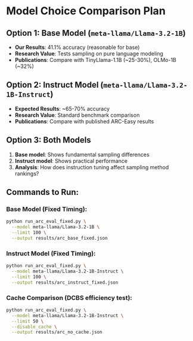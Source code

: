 # Model Choice Comparison Plan

## Option 1: Base Model (`meta-llama/Llama-3.2-1B`)
- **Our Results**: 41.1% accuracy  (reasonable for base)
- **Research Value**: Tests sampling on pure language modeling
- **Publications**: Compare with TinyLlama-1.1B (~25-30%), OLMo-1B (~32%)

## Option 2: Instruct Model (`meta-llama/Llama-3.2-1B-Instruct`) 
- **Expected Results**: ~65-70% accuracy
- **Research Value**: Standard benchmark comparison
- **Publications**: Compare with published ARC-Easy results

## Option 3: Both Models 
1. **Base model**: Shows fundamental sampling differences
2. **Instruct model**: Shows practical performance
3. **Analysis**: How does instruction tuning affect sampling method rankings?

## Commands to Run:

### Base Model (Fixed Timing):
```bash
python run_arc_eval_fixed.py \
  --model meta-llama/Llama-3.2-1B \
  --limit 100 \
  --output results/arc_base_fixed.json
```

### Instruct Model (Fixed Timing):
```bash
python run_arc_eval_fixed.py \
  --model meta-llama/Llama-3.2-1B-Instruct \
  --limit 100 \
  --output results/arc_instruct_fixed.json
```

### Cache Comparison (DCBS efficiency test):
```bash
python run_arc_eval_fixed.py \
  --model meta-llama/Llama-3.2-1B-Instruct \
  --limit 50 \
  --disable_cache \
  --output results/arc_no_cache.json
``` 
